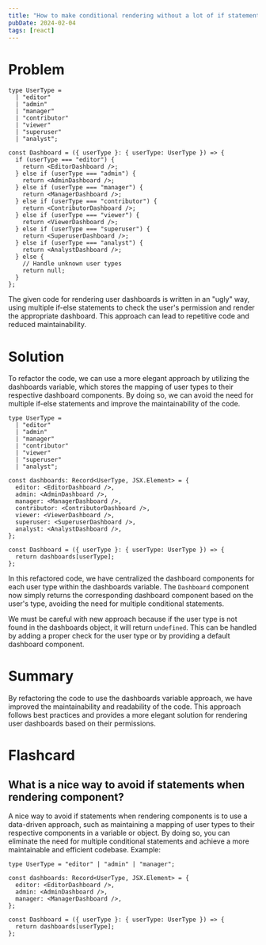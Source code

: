 ```yaml
---
title: "How to make conditional rendering without a lot of if statements?"
pubDate: 2024-02-04
tags: [react]
---
```


# Problem

```tsx
type UserType =
  | "editor"
  | "admin"
  | "manager"
  | "contributor"
  | "viewer"
  | "superuser"
  | "analyst";

const Dashboard = ({ userType }: { userType: UserType }) => {
  if (userType === "editor") {
    return <EditorDashboard />;
  } else if (userType === "admin") {
    return <AdminDashboard />;
  } else if (userType === "manager") {
    return <ManagerDashboard />;
  } else if (userType === "contributor") {
    return <ContributorDashboard />;
  } else if (userType === "viewer") {
    return <ViewerDashboard />;
  } else if (userType === "superuser") {
    return <SuperuserDashboard />;
  } else if (userType === "analyst") {
    return <AnalystDashboard />;
  } else {
    // Handle unknown user types
    return null;
  }
};
```

The given code for rendering user dashboards is written in an "ugly" way, using multiple if-else statements to check the user's permission and render the appropriate dashboard. This approach can lead to repetitive code and reduced maintainability.

# Solution

To refactor the code, we can use a more elegant approach by utilizing the dashboards variable, which stores the mapping of user types to their respective dashboard components. By doing so, we can avoid the need for multiple if-else statements and improve the maintainability of the code.

```tsx
type UserType =
  | "editor"
  | "admin"
  | "manager"
  | "contributor"
  | "viewer"
  | "superuser"
  | "analyst";

const dashboards: Record<UserType, JSX.Element> = {
  editor: <EditorDashboard />,
  admin: <AdminDashboard />,
  manager: <ManagerDashboard />,
  contributor: <ContributorDashboard />,
  viewer: <ViewerDashboard />,
  superuser: <SuperuserDashboard />,
  analyst: <AnalystDashboard />,
};

const Dashboard = ({ userType }: { userType: UserType }) => {
  return dashboards[userType];
};
```

In this refactored code, we have centralized the dashboard components for each user type within the dashboards variable. The `Dashboard` component now simply returns the corresponding dashboard component based on the user's type, avoiding the need for multiple conditional statements.

We must be careful with new approach because if the user type is not found in the dashboards object, it will return `undefined`. This can be handled by adding a proper check for the user type or by providing a default dashboard component.

# Summary

By refactoring the code to use the dashboards variable approach, we have improved the maintainability and readability of the code. This approach follows best practices and provides a more elegant solution for rendering user dashboards based on their permissions.

# Flashcard

## What is a nice way to avoid if statements when rendering component?

A nice way to avoid if statements when rendering components is to use a data-driven approach, such as maintaining a mapping of user types to their respective components in a variable or object. By doing so, you can eliminate the need for multiple conditional statements and achieve a more maintainable and efficient codebase.
Example:

```tsx
type UserType = "editor" | "admin" | "manager";

const dashboards: Record<UserType, JSX.Element> = {
  editor: <EditorDashboard />,
  admin: <AdminDashboard />,
  manager: <ManagerDashboard />,
};

const Dashboard = ({ userType }: { userType: UserType }) => {
  return dashboards[userType];
};
```

